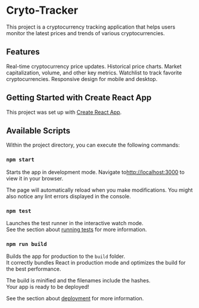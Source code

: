 ﻿# Cryto-Tracker
 This project is a cryptocurrency tracking application that helps users monitor the latest prices and trends of various cryptocurrencies.
## Features 
Real-time cryptocurrency price updates.
Historical price charts.
Market capitalization, volume, and other key metrics.
Watchlist to track favorite cryptocurrencies.
Responsive design for mobile and desktop.

## Getting Started with Create React App

This project was set up with [Create React App](https://github.com/facebook/create-react-app).

## Available Scripts

Within the project directory, you can execute the following commands:

### `npm start`

Starts the app in development mode.
Navigate to[http://localhost:3000](http://localhost:3000) to view it in your browser.

The page will automatically reload when you make modifications.
You might also notice any lint errors displayed in the console.

### `npm test`

Launches the test runner in the interactive watch mode.\
See the section about [running tests](https://facebook.github.io/create-react-app/docs/running-tests) for more information.

### `npm run build`

Builds the app for production to the `build` folder.\
It correctly bundles React in production mode and optimizes the build for the best performance.

The build is minified and the filenames include the hashes.\
Your app is ready to be deployed!

See the section about [deployment](https://facebook.github.io/create-react-app/docs/deployment) for more information.

 
